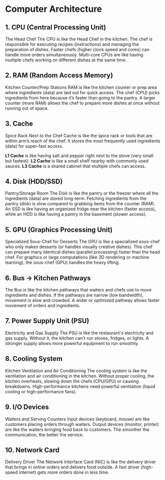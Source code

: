 # Computer Architecture

## 1. CPU (Central Processing Unit) 
The Head Chef The CPU is like the Head Chef in the kitchen. The chef is responsible for executing recipes (instructions) and managing the preparation of dishes. Faster chefs (higher clock speed and cores) can handle more orders simultaneously. Multi-core CPUs are like having multiple chefs working on different dishes at the same time.

## 2. RAM (Random Access Memory) 
Kitchen Counter/Prep Stations RAM is like the kitchen counter or prep area where ingredients (data) are laid out for quick access. The chef (CPU) picks ingredients from here because it’s faster than going to the pantry. A larger counter (more RAM) allows the chef to prepare more dishes at once without running out of space.

## 3. Cache 
Spice Rack Next to the Chef
Cache is like the spice rack or tools that are within arm’s reach of the chef. It stores the most frequently used ingredients (data) for super-fast access. 

**L1 Cache** is like having salt and pepper right next to the stove (very small but fastest). 
**L2 Cache** is like a small shelf nearby with commonly used sauces. 
**L3 Cache** is a shared cabinet that multiple chefs can access.

## 4. Disk (HDD/SSD) 
Pantry/Storage Room The Disk is like the pantry or the freezer where all the ingredients (data) are stored long-term. Fetching ingredients from the pantry (disk) is slow compared to grabbing items from the counter (RAM). 
An SSD is like having an organized fridge near the kitchen (faster access), while an HDD is like having a pantry in the basement (slower access).

## 5. GPU (Graphics Processing Unit) 
Specialized Sous-Chef for Desserts The GPU is like a specialized sous-chef who only makes desserts (or handles visually creative dishes). This chef can prepare many identical dishes (parallel processing) faster than the head chef. For graphics or large computations (like 3D rendering or machine learning), the sous-chef (GPU) handles the heavy lifting.

## 6. Bus → Kitchen Pathways 
The Bus is like the kitchen pathways that waiters and chefs use to move ingredients and dishes. If the pathways are narrow (low bandwidth), movement is slow and crowded. A wider or optimized pathway allows faster movement of orders and ingredients.

## 7. Power Supply Unit (PSU) 
Electricity and Gas Supply The PSU is like the restaurant's electricity and gas supply. Without it, the kitchen can't run stoves, fridges, or lights. A stronger supply allows more powerful equipment to run smoothly.

## 8. Cooling System 
Kitchen Ventilation and Air Conditioning The cooling system is like the ventilation and air conditioning in the kitchen. Without proper cooling, the kitchen overheats, slowing down the chefs (CPU/GPU) or causing breakdowns. High-performance kitchens need powerful ventilation (liquid cooling or high-performance fans).

## 9. I/O Devices
Waiters and Serving Counters Input devices (keyboard, mouse) are like customers placing orders through waiters. Output devices (monitor, printer) are like the waiters bringing food back to customers. The smoother the communication, the better the service.

## 10. Network Card 
Delivery Driver The Network Interface Card (NIC) is like the delivery driver that brings in online orders and delivers food outside. A fast driver (high-speed internet) gets more orders done in less time.
